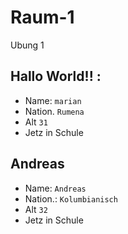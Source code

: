 # Raum-1
Ubung 1

## Hallo World!! :
- Name: `marian`
- Nation. `Rumena`
- Alt `31`
- Jetz in Schule

## Andreas
- Name: `Andreas`
- Nation.: `Kolumbianisch`
- Alt `32`
- Jetz in Schule
